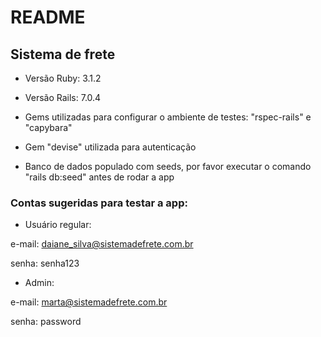 # README

## Sistema de frete

* Versão Ruby: 3.1.2

* Versão Rails: 7.0.4

* Gems utilizadas para configurar o ambiente de testes: "rspec-rails" e "capybara"

* Gem "devise" utilizada para autenticação
 
* Banco de dados populado com seeds, por favor executar o comando "rails db:seed" antes de rodar a app

### Contas sugeridas para testar a app:

* Usuário regular: 

e-mail: daiane_silva@sistemadefrete.com.br

senha: senha123

* Admin: 

e-mail: marta@sistemadefrete.com.br 

senha: password